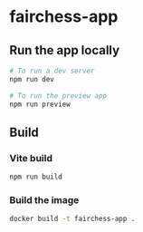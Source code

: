 # fairchess-app

## Run the app locally

```bash
# To run a dev server
npm run dev

# To run the preview app
npm run preview
```

## Build

### Vite build

```bash
npm run build
```

### Build the image

```bash
docker build -t fairchess-app .
```
